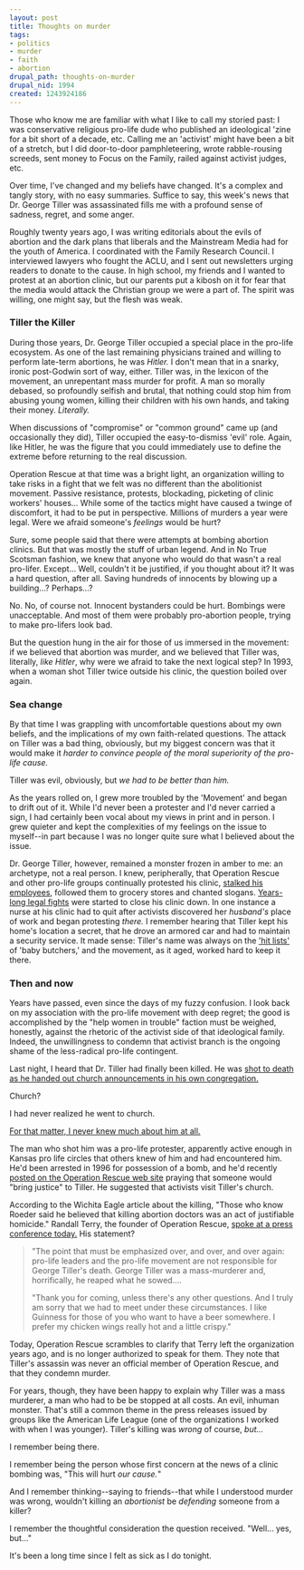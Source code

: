 ```yaml
--- 
layout: post
title: Thoughts on murder
tags: 
- politics
- murder
- faith
- abortion
drupal_path: thoughts-on-murder
drupal_nid: 1994
created: 1243924186
---
```

Those who know me are familiar with what I like to call my storied past: I was conservative religious pro-life dude who published an ideological 'zine for a bit short of a decade, etc. Calling me an 'activist' might have been a bit of a stretch, but I did door-to-door pamphleteering, wrote rabble-rousing screeds, sent money to Focus on the Family, railed against activist judges, etc.



Over time, I've changed and my beliefs have changed. It's a complex and tangly story, with no easy summaries. Suffice to say, this week's news that Dr. George Tiller was assassinated fills me with a profound sense of sadness, regret, and some anger.

<!--break-->

Roughly twenty years ago, I was writing editorials about the evils of abortion and the dark plans that liberals and the Mainstream Media had for the youth of America. I coordinated with the Family Research Council. I interviewed lawyers who fought the ACLU, and I sent out newsletters urging readers to donate to the cause. In high school, my friends and I wanted to protest at an abortion clinic, but our parents put a kibosh on it for fear that the media would attack the Christian group we were a part of. The spirit was willing, one might say, but the flesh was weak.



<h3>Tiller the Killer</h3>

During those years, Dr. George Tiller occupied a special place in the pro-life ecosystem. As one of the last remaining physicians trained and willing to perform late-term abortions, he was <em>Hitler.</em> I don't mean that in a snarky, ironic post-Godwin sort of way, either. Tiller was, in the lexicon of the movement, an unrepentant mass murder for profit. A man so morally debased, so profoundly selfish and brutal, that nothing could stop him from abusing young women, killing their children with his own hands, and taking their money. <em>Literally.</em>



When discussions of "compromise" or "common ground" came up (and occasionally they did), Tiller occupied the easy-to-dismiss 'evil' role. Again, like Hitler, he was the figure that you could immediately use to define the extreme before returning to the real discussion.



Operation Rescue at that time was a bright light, an organization willing to take risks in a fight that we felt was no different than the abolitionist movement. Passive resistance, protests, blockading, picketing of clinic workers' houses... While some of the tactics might have caused a twinge of discomfort, it had to be put in perspective. Millions of murders a year were legal. Were we afraid someone's <em>feelings</em> would be hurt?



Sure, some people said that there were attempts at bombing abortion clinics. But that was mostly the stuff of urban legend. And in No True Scotsman fashion, we knew that anyone who would do that wasn't a real pro-lifer. Except... Well, couldn't it be justified, if you thought about it? It was a hard question, after all. Saving hundreds of innocents by blowing up a building...? Perhaps...?



No. No, of course not. Innocent bystanders could be hurt. Bombings were unacceptable. And most of them were probably pro-abortion people, trying to make pro-lifers look bad.



But the question hung in the air for those of us immersed in the movement: if we believed that abortion was murder, and we believed that Tiller was, literally, <em>like Hitler</em>, why were we afraid to take the next logical step? In 1993, when a woman shot Tiller twice outside his clinic, the question boiled over again.



<h3>Sea change</h3>

By that time I was grappling with uncomfortable questions about my own beliefs, and the implications of my own faith-related questions. The attack on Tiller was a bad thing, obviously, but my biggest concern was that it would make it <em>harder to convince people of the moral superiority of the pro-life cause.</em>



Tiller was evil, obviously, but <em>we had to be better than him.</em>



As the years rolled on, I grew more troubled by the 'Movement' and began to drift out of it. While I'd never been a protester and I'd never carried a sign, I had certainly been vocal about my views in print and in person. I grew quieter and kept the complexities of my feelings on the issue to myself--in part because I was no longer quite sure what I believed about the issue.



Dr. George Tiller, however, remained a monster frozen in amber to me: an archetype, not a real person. I knew, peripherally, that Operation Rescue and other pro-life groups continually protested his clinic, <a href="http://www.rollingstone.com/news/story/6388324/one_mans_god_squad/">stalked his employees</a>, followed them to grocery stores and chanted slogans. <a href="http://www.nytimes.com/2009/03/28/us/28abortion.html?_r=1">Years-long legal fights</a> were started to close his clinic down. In one instance a nurse at his clinic had to quit after activists discovered her <em>husband's</em> place of work and began protesting <em>there.</em> I remember hearing that Tiller kept his home's location a secret, that he drove an armored car and had to maintain a security service. It made sense: Tiller's name was always on the <a href="http://www.xs4all.nl/~oracle/nuremberg/aborts.html" rel="nofollow">'hit lists'</a> of 'baby butchers,' and the movement, as it aged, worked hard to keep it there.



<h3>Then and now</h3>

Years have passed, even since the days of my fuzzy confusion. I look back on my association with the pro-life movement with deep regret; the good is accomplished by the "help women in trouble" faction must be weighed, honestly, against the rhetoric of the activist side of that ideological family. Indeed, the unwillingness to condemn that activist branch is the ongoing shame of the less-radical pro-life contingent.



Last night, I heard that Dr. Tiller had finally been killed. He was <a href="http://www.kansas.com/news/tiller/story/834448.html">shot to death as he handed out church announcements in his own congregation.</a>



Church?



I had never realized he went to church.



<a href="http://www.metafilter.com/82070/Pro-Life-does-not-mean-what-you-think-it-does#2585686">For that matter, I never knew much about him at all.</a>



The man who shot him was a pro-life protester, apparently active enough in Kansas pro life circles that others knew of him and had encountered him. He'd been arrested in 1996 for possession of a bomb, and he'd recently <a href="http://74.125.47.132/search?q=cache:ZzTSMfjbUlsJ:www.operationrescue.org/pray-in-may-to-end-aboriton-wichita-ks-may-17-20-2007/%20%22scott%20roeder%22%20kansas%20abortion&cd=3&hl=en&ct=clnk&gl=us">posted on the Operation Rescue web site</a> praying that someone would "bring justice" to Tiller. He suggested that activists visit Tiller's church.



According to the Wichita Eagle article about the killing, "Those who know Roeder said he believed that killing abortion doctors was an act of justifiable homicide." Randall Terry, the founder of Operation Rescue, <a href="http://tpmdc.talkingpointsmemo.com/2009/06/randall-terry-george-tiller-reaped-what-he-sowed.php?ref=fpa">spoke at a press conference today.</a> His statement?

<blockquote>"The point that must be emphasized over, and over, and over again: pro-life leaders and the pro-life movement are not responsible for George Tiller's death. George Tiller was a mass-murderer and, horrifically, he reaped what he sowed....



"Thank you for coming, unless there's any other questions. And I truly am sorry that we had to meet under these circumstances. I like Guinness for those of you who want to have a beer somewhere. I prefer my chicken wings really hot and a little crispy."</blockquote>

Today, Operation Rescue scrambles to clarify that Terry left the organization years ago, and is no longer authorized to speak for them. They note that Tiller's assassin was never an official member of Operation Rescue, and that they condemn murder.



For years, though, they have been happy to explain why Tiller was a mass murderer, a man who had to be be stopped at all costs. An evil, inhuman monster. That's still a common theme in the press releases issued by groups like the American Life League (one of the organizations I worked with when I was younger). Tiller's killing was <em>wrong</em> of course, <em>but...</em>



I remember being there.



I remember being the person whose first concern at the news of a clinic bombing was, "This will hurt <em>our cause.</em>"



And I remember thinking--saying to friends--that while I understood murder was wrong, wouldn't killing an <em>abortionist</em> be <em>defending</em> someone from a killer?



I remember the thoughtful consideration the question received. "Well... yes, but..."



It's been a long time since I felt as sick as I do tonight.

